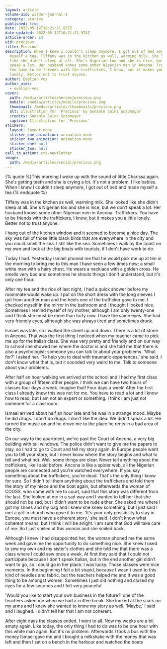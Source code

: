 ```yaml
---
layout: article
volume-uid: wilder-journal-1
category: stories
published: true
date: 2022-05-12T10:21:21.857Z
date-updated: 2022-05-12T10:21:21.974Z
article-order: 14
uid: precious
title: Precious
description: When I knew I couldn't sleep anymore, I got out of bed and made
  myself a tea. Tiffany was in the kitchen as well, warming milk. She looked
  like she didn't sleep at all. She's Nigerian too and she is nice, but we don't
  speak a lot. Her husband knows some other Nigerian men in Ancona. Traffickers.
  You have to be friends with the traffickers, I know, but it makes you a little
  lonely. Better not to trust anyone.
author: Evelien Vos
author_uids:
  - evelien-vos
cover:
  path: /media/articles/heroes/precious.png
  mobile: /media/articles/mobile/precious.png
  thumbnail: /media/articles/thumbnails/precious.png
  alt: Illustration for 'Precious' by Gonzalo Sainz Sotomayor
  credits: Gonzalo Sainz Sotomayor
  caption: Illustration for 'Precious'
stickers:
  layout: layout-none
  sticker_one_animation: animation-none
  sticker_two_animation: animation-none
  sticker_one: null
  sticker_two: null
call_to_action: cta-newsletter
image:
  path: /media/articles/social/precious.png
---
```

{% quote %}This morning I woke up with the sound of little Charissa again. She's getting teeth and she is crying a lot. It's not a problem. I like babies. When I knew I couldn't sleep anymore, I got out of bed and made myself a tea.{% endquote %} 

Tiffany was in the kitchen as well, warming milk. She looked like she didn't sleep at all. She's Nigerian too and she is nice, but we don't speak a lot. Her husband knows some other Nigerian men in Ancona. Traffickers. You have to be friends with the traffickers, I know, but it makes you a little lonely. Better not to trust anyone.
 
I hang out of the kitchen window and it seemed to become a nice day. The sky was full of those little black birds that are everywhere in the city and you could smell the sea. I still like the sea. Sometimes I walk by the coast on my own and look at the big boats with tourists, if I don't have work to do.
 
Today I had. Yesterday Ismael phoned me that he would pick me up at ten in the morning to bring me to this man I have seen a few times now; a small white man with a hairy chest. He wears a necklace with a golden cross. He smells very bad and sometimes he shouts things I don't understand, but it's only one hour.
 
After my tea and the rice of last night, I had a quick shower before my roommate would wake up. I put on the short dress with the long sleeves I got from another man and the heels one of the trafficker gave to me. I checked myself in the mirror in the bathroom and I thought I looked nice. Sometimes I remind myself of my mother, although I am only twenty-one and I think she must be more than forty now. I have the same eyes. She had very friendly eyes, although she was always tired and sometimes drunk.
 
Ismael was late, so I walked the street up and down. There is a lot of stone in Ancona. That was the first thing I noticed when my teacher came to pick me up for the Italian class. She was very pretty and friendly and on our way to school she showed me where the doctor is and she told me that there is also a psychologist; someone you can talk to about your problems.
'What for?' I asked her.
'To help you to deal with traumatic experiences,' she said.
I don't know what that is, but it sounded very weird to me. Talk to someone about your problems.
 
After half an hour walking we arrived at the school and I had my first class with a group of fifteen other people. I think we can have two hours of classes four days a week. Imagine that! Four days a week! After the first class I already knew this was not for me. You have to read a lot and I know how to read, but I am not an expert or something. I think I am just not someone for a classroom.
 
Ismael arrived about half an hour late and he was in a strange mood. Maybe he did drugs. I don't do drugs. I don't like the idea. We didn't speak a lot. He turned the music on and he drove me to the place he rents in a bad area of the city.
 
On our way to the apartment, we've past the Court of Ancona, a very big building with tall windows. The police didn't want to give me the papers to stay, so I had to go to Court and tell my story again. In Europe people want you to tell your story, but I never know where the story begins and what to tell and what not. Well, some things are clear. Never tell anything about the traffickers, like I said before. Ancona is like a spider web, all the Nigerian people are connected and you're watched everywhere. If you say something about the traffickers, you're dead. That's the only thing I know for sure.
So I didn't tell them anything about the traffickers and told them the story of my niece and the boat again, but afterwards the woman of COOSS, who came with me to court, said that this story was different from the last.
She looked at me in a sad way and I wanted to tell her that she should not be sad, but I didn't want to be rude either. She asked me where I got my shoes and my bag and I knew she knew something, but I just said I met a girl in church who gave it to me.
'It's your only possibility to stay in Europe, you must have a coherent story,' she said.
I don't know what coherent means, but I think I will be alright. I am sure that God will take care of me. So I just smiled at this woman and she smiled back.
 
Although I knew I had disappointed her, the woman phoned me the same week and gave me the opportunity to do something nice. She knew I used to sew my own and my sister's clothes and she told me that there was a class where I could sew once a week.
At first they said that I could not participate because I don't speak Italian, but in the end another girl didn't want to go, so I could go in her place. I was lucky. Those classes were nice moments. In the beginning I felt a bit stupid, because I wasn't used to this kind of needles and fabric, but the teachers helped me and it was a good thing to be amongst women. Sometimes I just did nothing and closed my eyes for a few seconds and I felt very peaceful.
 
'Would you like to start your own business in the future?' one of the teachers asked me when we had a coffee break. She looked at the scars on my arms and I knew she wanted to know my story as well.
'Maybe,' I said and I laughed. I didn't tell her that I am not coherent.
 
After eight days the classes ended. I went to all. Now my weeks are a bit empty again. Like today, the only thing I had to do was to be one hour with this white man again. But it's no problem. Afterwards I took a bus with the money Ismael gave me and I bought a milkshake with the money that was left and then I sat on a bench in the harbour and watched the boats
